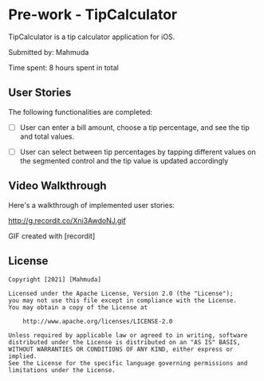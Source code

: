 # Pre-work - TipCalculator

TipCalculator is a tip calculator application for iOS.

Submitted by: Mahmuda

Time spent: 8 hours spent in total

## User Stories

The following functionalities are completed:

* [ ] User can enter a bill amount, choose a tip percentage, and see the tip and total values.
* [ ] User can select between tip percentages by tapping different values on the segmented control and the tip value is updated accordingly



## Video Walkthrough

Here's a walkthrough of implemented user stories:

http://g.recordit.co/Xni3AwdoNJ.gif

GIF created with [recordit]


## License

    Copyright [2021] [Mahmuda]

    Licensed under the Apache License, Version 2.0 (the "License");
    you may not use this file except in compliance with the License.
    You may obtain a copy of the License at

        http://www.apache.org/licenses/LICENSE-2.0

    Unless required by applicable law or agreed to in writing, software
    distributed under the License is distributed on an "AS IS" BASIS,
    WITHOUT WARRANTIES OR CONDITIONS OF ANY KIND, either express or implied.
    See the License for the specific language governing permissions and
    limitations under the License.
